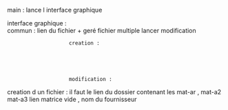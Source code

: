 
main :  lance l interface graphique 

interface graphique :  
                        commun :   lien du fichier  + geré fichier multiple lancer modification 
                                    
                        creation :
                                              




                        modification : 

  creation d un fichier : il faut le lien du dossier contenant les mat-ar , mat-a2 mat-a3   lien matrice vide  , nom du fournisseur                        


                        





